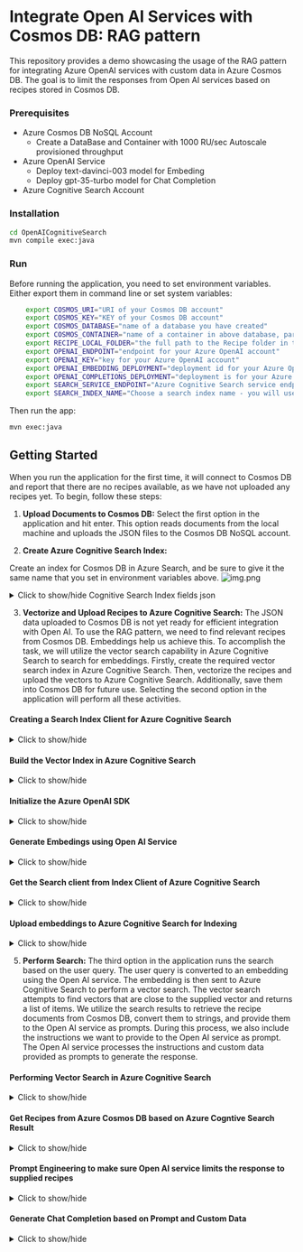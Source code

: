 # Integrate Open AI Services with Cosmos DB: RAG pattern

This repository provides a demo showcasing the usage of the RAG pattern for integrating Azure OpenAI services with custom data in Azure Cosmos DB. The goal is to limit the responses from Open AI services based on recipes stored in Cosmos DB.

### Prerequisites

- Azure Cosmos DB NoSQL Account
    - Create a DataBase and Container with 1000 RU/sec Autoscale provisioned throughput
- Azure OpenAI Service
    - Deploy text-davinci-003 model for Embeding
    - Deploy gpt-35-turbo model for Chat Completion
- Azure Cognitive Search Account


### Installation
``` bash 
cd OpenAICognitiveSearch
mvn compile exec:java
```

### Run

Before running the application, you need to set environment variables. Either export them in command line or set system variables:

```bash
    export COSMOS_URI="URI of your Cosmos DB account"
    export COSMOS_KEY="KEY of your Cosmos DB account"
    export COSMOS_DATABASE="name of a database you have created"
    export COSMOS_CONTAINER="name of a container in above database, partitioned by id"
    export RECIPE_LOCAL_FOLDER="the full path to the Recipe folder in this project e.g. C:CosmosDemo\OpenAICognitiveSearch\Recipe"
    export OPENAI_ENDPOINT="endpoint for your Azure OpenAI account"
    export OPENAI_KEY="key for your Azure OpenAI account"
    export OPENAI_EMBEDDING_DEPLOYMENT="deployment id for your Azure OpenAI chat embeddings"
    export OPENAI_COMPLETIONS_DEPLOYMENT="deployment is for your Azure OpenAI chat completions"
    export SEARCH_SERVICE_ENDPOINT="Azure Cognitive Search service endpoint"
    export SEARCH_INDEX_NAME="Choose a search index name - you will use this when creating the index"
```

Then run the app:

```bash
mvn exec:java   
```

## Getting Started
When you run the application for the first time, it will connect to Cosmos DB and report that there are no recipes available, as we have not uploaded any recipes yet.
To begin, follow these steps:

1) **Upload Documents to Cosmos DB:** Select the first option in the application and hit enter. This option reads documents from the local machine and uploads the JSON files to the Cosmos DB NoSQL account.

2) **Create Azure Cognitive Search Index:** 

Create an index for Cosmos DB in Azure Search, and be sure to give it the same name that you set in environment variables above.
![img.png](img.png)
<details>
<summary>Click to show/hide Cognitive Search Index fields json</summary>

``` json
{
  "name": "recipeindex",
  "defaultScoringProfile": null,
  "fields": [
    {
      "name": "id",
      "type": "Edm.String",
      "searchable": false,
      "filterable": false,
      "retrievable": true,
      "sortable": false,
      "facetable": false,
      "key": true,
      "indexAnalyzer": null,
      "searchAnalyzer": null,
      "analyzer": null,
      "normalizer": null,
      "dimensions": null,
      "vectorSearchConfiguration": null,
      "synonymMaps": []
    },
    {
      "name": "name",
      "type": "Edm.String",
      "searchable": true,
      "filterable": true,
      "retrievable": true,
      "sortable": true,
      "facetable": true,
      "key": false,
      "indexAnalyzer": null,
      "searchAnalyzer": null,
      "analyzer": "standard.lucene",
      "normalizer": null,
      "dimensions": null,
      "vectorSearchConfiguration": null,
      "synonymMaps": []
    },
    {
      "name": "description",
      "type": "Edm.String",
      "searchable": true,
      "filterable": true,
      "retrievable": true,
      "sortable": true,
      "facetable": true,
      "key": false,
      "indexAnalyzer": null,
      "searchAnalyzer": null,
      "analyzer": "standard.lucene",
      "normalizer": null,
      "dimensions": null,
      "vectorSearchConfiguration": null,
      "synonymMaps": []
    },
    {
      "name": "embedding",
      "type": "Collection(Edm.Single)",
      "searchable": true,
      "filterable": false,
      "retrievable": true,
      "sortable": false,
      "facetable": false,
      "key": false,
      "indexAnalyzer": null,
      "searchAnalyzer": null,
      "analyzer": null,
      "normalizer": null,
      "dimensions": 1536,
      "vectorSearchConfiguration": "my-vector-config",
      "synonymMaps": []
    }
  ],
  "scoringProfiles": [],
  "corsOptions": null,
  "suggesters": [],
  "analyzers": [],
  "normalizers": [],
  "tokenizers": [],
  "tokenFilters": [],
  "charFilters": [],
  "encryptionKey": null,
  "similarity": {
    "@odata.type": "#Microsoft.Azure.Search.BM25Similarity",
    "k1": null,
    "b": null
  },
  "semantic": null,
  "vectorSearch": {
    "algorithmConfigurations": [
      {
        "name": "my-vector-config",
        "kind": "hnsw",
        "hnswParameters": {
          "metric": "cosine",
          "m": 4,
          "efConstruction": 400,
          "efSearch": 500
        }
      }
    ]
  }
}
```
</details>

3) **Vectorize and Upload Recipes to Azure Cognitive Search:** The JSON data uploaded to Cosmos DB is not yet ready for efficient integration with Open AI. To use the RAG pattern, we need to find relevant recipes from Cosmos DB. Embeddings help us achieve this. To accomplish the task, we will utilize the vector search capability in Azure Cognitive Search to search for embeddings. Firstly, create the required vector search index in Azure Cognitive Search. Then, vectorize the recipes and upload the vectors to Azure Cognitive Search. Additionally, save them into Cosmos DB for future use. Selecting the second option in the application will perform all these activities.


#### Creating  a Search Index Client for Azure Cognitive Search
<details>
<summary>Click to show/hide</summary>

``` java
    private SearchIndexClient createSearchIndexClient() {
        String searchServiceEndPoint = AppConfig.searchServiceEndPoint;
        String adminApiKey = AppConfig.searchServiceAdminApiKey;

        return new SearchIndexClientBuilder()
                .endpoint(searchServiceEndPoint)
                .credential(new AzureKeyCredential(adminApiKey))
                .buildClient();
    }

```

</details>

####  Build the Vector Index in Azure Cognitive Search
<details>
<summary>Click to show/hide</summary>

``` Java
    private void createIndex(String indexName) {
        indexClient.createOrUpdateIndex(buildVectorSearchIndex(indexName));
    }

    private SearchIndex buildVectorSearchIndex(String name) {
        String vectorSearchConfigName = "my-vector-config";

        SearchIndex searchIndex = new SearchIndex(name);
        VectorSearch vectorSearch = new VectorSearch();
        vectorSearch.setAlgorithmConfigurations(List.of(new HnswVectorSearchAlgorithmConfiguration(vectorSearchConfigName)));

        searchIndex.setVectorSearch(vectorSearch);
        SemanticSettings semanticSettings = new SemanticSettings();
        PrioritizedFields prioritizedFields = new PrioritizedFields();

        SemanticField titleField = new SemanticField();
        titleField.setFieldName("name");

        prioritizedFields.setTitleField(titleField);
        SemanticField contentField = new SemanticField();
        contentField.setFieldName("description");
        prioritizedFields.setPrioritizedContentFields(List.of(contentField));

        semanticSettings.setConfigurations(List.of(new SemanticConfiguration(MY_SEMANTIC_CONFIG, prioritizedFields)));
        searchIndex.setSemanticSettings(semanticSettings);

        SearchField idSearchField = new SearchField("id", SearchFieldDataType.STRING);
        idSearchField.setKey(true);
        idSearchField.setFilterable(true);
        idSearchField.setSortable(true);

        SearchField nameSearchField = new SearchField("name", SearchFieldDataType.STRING);
        nameSearchField.setFilterable(true);
        nameSearchField.setSortable(true);
        nameSearchField.setSearchable(true);

        SearchField descSearchField = new SearchField("description", SearchFieldDataType.STRING);
        descSearchField.setFilterable(true);
        descSearchField.setSearchable(true);

        SearchField embedingSearchField = new SearchField("embedding", SearchFieldDataType.collection(SearchFieldDataType.SINGLE));
        embedingSearchField.setSearchable(true);
        embedingSearchField.setVectorSearchDimensions(1536);
        embedingSearchField.setVectorSearchConfiguration(vectorSearchConfigName);
        
        searchIndex.setFields(List.of(
          idSearchField,
          nameSearchField,
          descSearchField,
          embedingSearchField
        ));

        return searchIndex;
        }

```
</details>

#### Initialize the Azure OpenAI SDK
<details>
<summary>Click to show/hide</summary>

``` Java
    public OpenAIService( String endpoint,
                          String key,
                          String embeddingsDeployment,
                          String completionDeployment,
                          int maxTokens) {
    
        this.openAIEmbeddingDeployment = embeddingsDeployment;
        this.openAICompletionDeployment = completionDeployment;
        this.openAIMaxTokens = maxTokens;

        RetryOptions retryOptions = new RetryOptions(
          new ExponentialBackoffOptions()
            .setMaxRetries(10)
            .setMaxDelay(Duration.of(2, ChronoUnit.SECONDS))
        );

        if (endpoint.contains("openai.azure.com")) {
          this.openAIClient = new OpenAIClientBuilder()
            .endpoint(endpoint)
            .credential(new AzureKeyCredential(key))
            .retryOptions(retryOptions)
            .buildAsyncClient();
        } else {
          this.openAIClient = new OpenAIClientBuilder()
            .endpoint(endpoint)
            .credential(new NonAzureOpenAIKeyCredential(key))
            .retryOptions(retryOptions)
            .buildAsyncClient();
        }
    }

```   
</details>

#### Generate Embedings using Open AI Service
<details>
<summary>Click to show/hide</summary>

``` Java
    public List<Double> getEmbeddings(String query) {
        try {
            EmbeddingsOptions options = new EmbeddingsOptions(List.of(query));
            options.setUser("");

            var response = openAIClient.getEmbeddings(openAIEmbeddingDeployment, options).block();

            List<EmbeddingItem> embeddings = response.getData();

            return embeddings.get(0).getEmbedding().stream().toList();
        } catch (Exception ex) {
            log.error("GetEmbeddingsAsync Exception:", ex);
            ex.printStackTrace();
            return null;
        }
    }

```

</details>

#### Get the Search client from Index Client of Azure Cognitive Search
<details>
<summary>Click to show/hide</summary>

``` Java
  searchClient = indexClient.getSearchClient(searchIndexName);
```
</details>

#### Upload embeddings to Azure Cognitive Search for Indexing
<details>
<summary>Click to show/hide</summary>

``` Java
    public void uploadandIndexDocuments(List<Recipe> Recipes) {
        IndexDocumentsBatch batch = new IndexDocumentsBatch()
                .addUploadActions(convertRecipeToCogSarchDoc(Recipes));

        searchClient.indexDocuments(batch);
    }    
```  
</details>

5)	**Perform Search:** The third option in the application runs the search based on the user query. The user query is converted to an embedding using the Open AI service. The embedding is then sent to Azure Cognitive Search to perform a vector search. The vector search attempts to find vectors that are close to the supplied vector and returns a list of items. We utilize the search results to retrieve the recipe documents from Cosmos DB, convert them to strings, and provide them to the Open AI service as prompts. During this process, we also include the instructions we want to provide to the Open AI service as prompt. The Open AI service processes the instructions and custom data provided as prompts to generate the response.



#### Performing Vector Search in Azure Cognitive Search
<details>
<summary>Click to show/hide</summary>

``` Java
    public List<String> singleVectorSearch(List<Float> queryEmbeddings) {

        var vector = new SearchQueryVector();
        vector.setKNearestNeighborsCount(3);
        vector.setFields("embedding");
        vector.setValue(queryEmbeddings);

        var searchOptions = new SearchOptions();
        searchOptions.setVector(vector);
        searchOptions.setSelect("id");
        searchOptions.setTop(5);

        SearchPagedIterable response = searchClient.search(null, searchOptions, Context.NONE);

        return response
                .stream()
                .map(result -> (String) result.getDocument(Map.class).get("id"))
                .collect(Collectors.toList());
    }
```
</details>

#### Get Recipes from Azure Cosmos DB based on Azure Cogntive Search Result
<details>
<summary>Click to show/hide</summary>

``` Java
    public List<Recipe> getRecipes(List<String> ids) {
        String join = "'" + String.join("','", ids) + "'";
        String querystring = "SELECT * FROM c WHERE c.id IN(" + join + ")";

        log.info(querystring);

        SqlQuerySpec query = new SqlQuerySpec(querystring);

        CosmosPagedFlux<Recipe> recipeCosmosPagedFlux = container
                .queryItems(query, new CosmosQueryRequestOptions(), Recipe.class);
        return recipeCosmosPagedFlux.collectList().block();
    }
```
</details>

#### Prompt Engineering to make sure Open AI service limits the response to supplied recipes
<details>
<summary>Click to show/hide</summary>

``` Java
    private String systemPromptRecipeAssistant = """
            You are an intelligent assistant for Contoso Recipes. 
            You are designed to provide helpful answers to user questions about using
            recipes, cooking instructions only using the provided JSON strings.

            Instructions:
            - In case a recipe is not provided in the prompt politely refuse to answer all queries regarding it. 
            - Never refer to a recipe not provided as input to you.
            - If you're unsure of an answer, you can say ""I don't know"" or ""I'm not sure"" and recommend users search themselves.        
            - Your response  should be complete. 
            - List the Name of the Recipe at the start of your response folowed by step by step cooking instructions
            - Assume the user is not an expert in cooking.
            - Format the content so that it can be printed to the Command Line 
            - In case there are more than one recipes you find let the user pick the most appropiate recipe. """;

 ```
</details>

#### Generate Chat Completion based on Prompt and Custom Data
<details>
<summary>Click to show/hide</summary>

``` Java
    public String getChatCompletionAsync(String userPrompt, String documents) {


        ChatMessage systemMessage = new ChatMessage(ChatRole.SYSTEM);
        systemMessage.setContent(systemPromptRecipeAssistant + documents);
        ChatMessage userMessage = new ChatMessage(ChatRole.USER);
        userMessage.setContent(userPrompt);


        ChatCompletionsOptions options = new ChatCompletionsOptions(List.of(userMessage, systemMessage));
        options.setMaxTokens(openAIMaxTokens);
        options.setTemperature(0.5);
        options.setFrequencyPenalty(0d);
        options.setPresencePenalty(0d);
        options.setN(1);
        options.setLogitBias(new HashMap<>());
        options.setUser("");


        ChatCompletions completions = openAIClient.getChatCompletions(openAICompletionDeployment, options).block();

        return completions.getChoices().get(0).getMessage().getContent();

    }

```
</details>
